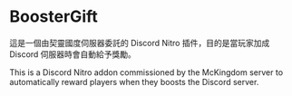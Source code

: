 # BoosterGift
這是一個由契靈國度伺服器委託的 Discord Nitro 插件，目的是當玩家加成 Discord 伺服器時會自動給予獎勵。

This is a Discord Nitro addon commissioned by the McKingdom server to automatically reward players when they boosts the Discord server.

